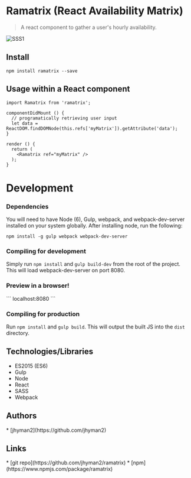 # Ramatrix (React Availability Matrix)

> A react component to gather a user's hourly availability.

![SSS1](https://github.com/jhyman2/ramatrix/blob/master/screenshot.png?raw=true)

## Install
```
npm install ramatrix --save
```

## Usage within a React component
```
import Ramatrix from 'ramatrix';

componentDidMount () {
  // programatically retrieving user input
  let data = ReactDOM.findDOMNode(this.refs['myMatrix']).getAttribute('data');
}

render () {
  return (
    <Ramatrix ref="myMatrix" />
  );
}
```

# Development
<h3>Dependencies</h3>
You will need to have Node (6), Gulp, webpack, and webpack-dev-server installed on your system globally. After installing node, run
the following:

```
npm install -g gulp webpack webpack-dev-server
```

<h3>Compiling for development</h3>

Simply run `npm install` and `gulp build-dev` from the root of the project.  This will load webpack-dev-server on port 8080.

<h3>Preview in a browser!</h3>
```
localhost:8080
```

<h3>Compiling for production</h3>

Run `npm install` and `gulp build`. This will output the built JS into the `dist` directory.

<h2>Technologies/Libraries</h2>

* ES2015 (ES6)
* Gulp
* Node
* React
* SASS
* Webpack

<h2>Authors</h2>
* [jhyman2](https://github.com/jhyman2)

<h2>Links</h2>
* [git repo](https://github.com/jhyman2/ramatrix)
* [npm](https://www.npmjs.com/package/ramatrix)